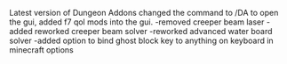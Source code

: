 Latest version of Dungeon Addons changed the command to /DA to open the gui, added f7 qol mods into the gui.
-removed creeper beam laser
-added  reworked creeper beam solver
-reworked advanced water board solver
-added option to bind ghost block key to anything on keyboard in minecraft options
